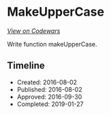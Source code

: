 # MakeUpperCase
[*View on Codewars*](https://www.codewars.com/kata/makeuppercase)

Write function makeUpperCase.

## Timeline
- Created: 2016-08-02
- Published: 2016-08-02
- Approved: 2016-09-30
- Completed: 2019-01-27